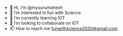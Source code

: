 - 👋 Hi, I’m @mysurumahesh
- 👀 I’m interested in fun with Science
- 🌱 I’m currently learning IOT
- 💞️ I’m looking to collaborate on IOT
- 📫 How to reach me funwithscience2020@gmail.com

<!---
mysurumahesh/mysurumahesh is a ✨ special ✨ repository because its `README.md` (this file) appears on your GitHub profile.
You can click the Preview link to take a look at your changes.
--->
